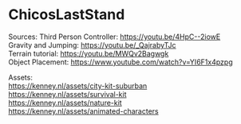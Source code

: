 # ChicosLastStand

Sources:
Third Person Controller: https://youtu.be/4HpC--2iowE  
Gravity and Jumping: https://youtu.be/_QajrabyTJc  
Terrain tutorial: https://youtu.be/MWQv2Bagwgk  
Object Placement: https://www.youtube.com/watch?v=YI6F1x4pzpg  

Assets:  
https://kenney.nl/assets/city-kit-suburban  
https://kenney.nl/assets/survival-kit  
https://kenney.nl/assets/nature-kit  
https://kenney.nl/assets/animated-characters  
